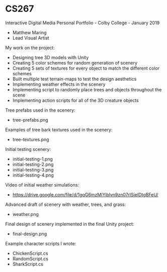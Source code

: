 # CS267
Interactive Digital Media Personal Portfolio - Colby College - January 2019
- Matthew Maring
- Lead Visual Artist

My work on the project:
- Designing tree 3D models with Unity
- Creating 5 color schemes for random generation of scenery
- Creating 5 sets of textures for every object to match the different color schemes
- Built multiple test terrain-maps to test the design aesthetics
- Implementing weather effects in the scenery
- Implementing script to randomly place trees and objects throughout the scene
- Implementing action scripts for all of the 3D creature objects
 
Tree prefabs used in the scenery:
- tree-prefabs.png

Examples of tree bark textures used in the scenery:
- tree-textures.png
 
Initial testing scenery:
- initial-testing-1.png
- initial-testing-2.png
- initial-testing-3.png
- initial-testing-4.png
 
Video of initial weather simulations:
- https://drive.google.com/file/d/1gqG6mzMIYiblvn9zn07rISjeIDtgBFeU/
 
Advanced draft of scenery with weather, trees, and grass:
- weather.png
 
Final design of scenery implemented in the final Unity project:
- final-design.png
 
Example character scripts I wrote:
- ChickenScript.cs
- RandomScript.cs
- SharkScript.cs
